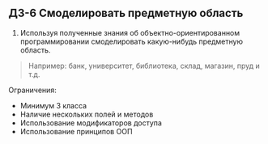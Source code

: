 ## ДЗ-6 Смоделировать предметную область
      
1. Используя полученные знания об объектно-ориентированном программировании смоделировать какую-нибудь предметную область. 
> Например: банк, университет, библиотека, склад, магазин, пруд и т.д. 
      
Ограничения:
      
* Минимум 3 класса
* Наличие нескольких полей и методов
* Использование модификаторов доступа
* Использование принципов ООП



